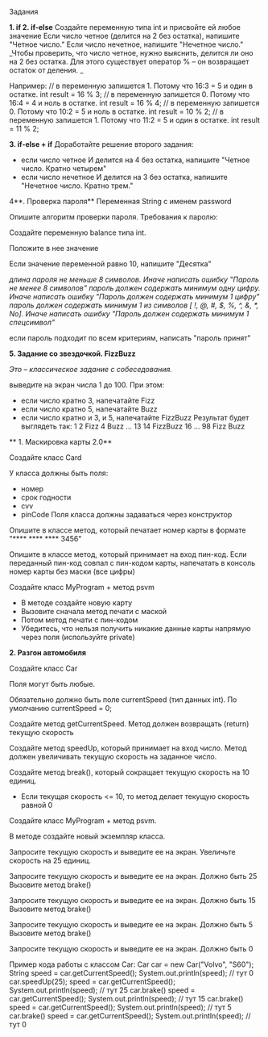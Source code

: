  Задания

**1. if
2. if-else**
Создайте переменную типа int и присвойте ей любое значение
Если число четное (делится на 2 без остатка), напишите "Четное число."
Если число нечетное, напишите "Нечетное число."
_Чтобы проверить, что число четное, нужно выяснить, делится ли оно на 2 без остатка. Для этого существует оператор % – он возвращает остаток от деления. _

Например:
// в переменную запишется 1. Потому что 16:3 = 5 и один в остатке. int result = 16 % 3;
// в переменную запишется 0. Потому что 16:4 = 4 и ноль в остатке. int result = 16 % 4;
// в переменную запишется 0. Потому что 10:2 = 5 и ноль в остатке. int result = 10 % 2;
// в переменную запишется 1. Потому что 11:2 = 5 и один в остатке. int result = 11 % 2;


**3. if-else + if**
Доработайте решение второго задания:
- если число четное И делится на 4 без остатка, напишите "Четное число. Кратно четырем"
- если число нечетное И делится на 3 без остатка, напишите "Нечетное число. Кратно трем."

4**. Проверка пароля**
Переменная String с именем password

Опишите алгоритм проверки пароля. Требования к паролю:

Создайте переменную balance типа int.

Положите в нее значение

Если значение переменной равно 10, напишите "Десятка"

_длина пароля не меньше 8 символов. Иначе написать ошибку "Пароль не менее 8 символов"
пароль должен содержать минимум одну цифру. Иначе написать ошибку "Пароль должен содержать минимум 1 цифру"
пароль должен содержать минимум 1 из символов [ !, @, #, $, %, ^, &, *, No]. Иначе написать ошибку "Пароль должен содержать минимум 1 спецсимвол"_

если пароль подходит по всем критериям, написать "пароль принят"

**5. Задание со звездочкой. FizzBuzz**

_Это – классическое задание с собеседования._

выведите на экран числа 1 до 100. При этом:
- если число кратно 3, напечатайте Fizz
- если число кратно 5, напечатайте Buzz
- если число кратно и 3, и 5, напечатайте FizzBuzz
Результат будет выглядеть так:
   1
   2
   Fizz
   4
   Buzz
   ...
   13
   14
   FizzBuzz
   16
   ...
   98
   Fizz
   Buzz
  
** 1. Маскировка карты 2.0**

Создайте класс Card

У класса должны быть поля:

- номер
- срок годности
- cvv
- pinCode
Поля класса должны задаваться через конструктор

Опишите в классе метод, который печатает номер карты в формате 
"**** **** **** 3456"

Опишите в классе метод, который принимает на вход пин-код. Если
переданный пин-код совпал с пин-кодом карты, напечатать в консоль
номер карты без маски (все цифры)

Создайте класс MyProgram + метод psvm
- В методе создайте новую карту
- Вызовите сначала метод печати с маской
- Потом метод печати с пин-кодом
- Убедитесь, что нельзя получить никакие данные карты напрямую
через поля (используйте private)

**2. Разгон автомобиля**

Создайте класс Car

Поля могут быть любые.

Обязательно должно быть поле currentSpeed (тип данных int). 
По умолчанию currentSpeed = 0;

Cоздайте метод getCurrentSpeed. Метод должен возвращать (return)
текущую скорость

Создайте метод speedUp, который принимает на вход число. Метод должен увеличивать текущую скорость на заданное число.

Создайте метод break(), который сокращает текущую скорость на 10 единиц.

- Если текущая скорость <= 10, то метод делает текущую скорость равной 0

Создайте класс MyProgram + метод psvm.

В методе создайте новый экземпляр класса.

Запросите текущую скорость и выведите ее на экран.
Увеличьте скорость на 25 единиц.

Запросите текущую скорость и выведите ее на экран. Должно быть 25
Вызовите метод brake()

Запросите текущую скорость и выведите ее на экран. Должно быть 15
Вызовите метод brake()

Запросите текущую скорость и выведите ее на экран. Должно быть 5
Вызовите метод brake()

Запросите текущую скорость и выведите ее на экран. Должно быть 0

Пример кода работы с классом Car:
Car car = new Car("Volvo", "S60");
String speed = car.getCurrentSpeed();
System.out.println(speed); // тут 0
car.speedUp(25);
speed = car.getCurrentSpeed(); System.out.println(speed); // тут 25
car.brake()
speed = car.getCurrentSpeed(); System.out.println(speed); // тут 15
car.brake()
speed = car.getCurrentSpeed(); System.out.println(speed); // тут 5
car.brake()
speed = car.getCurrentSpeed(); System.out.println(speed); // тут 0
